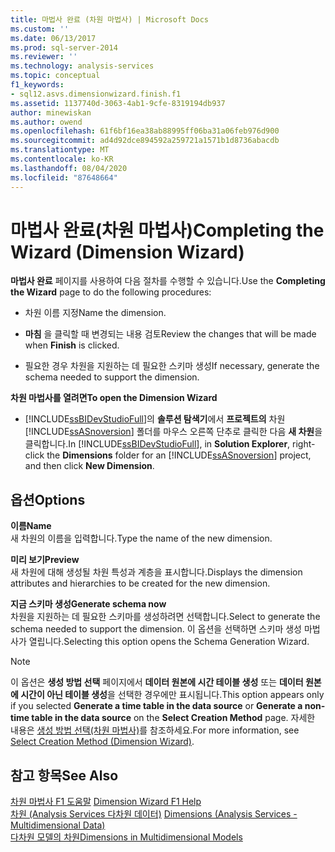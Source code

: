 ```yaml
---
title: 마법사 완료 (차원 마법사) | Microsoft Docs
ms.custom: ''
ms.date: 06/13/2017
ms.prod: sql-server-2014
ms.reviewer: ''
ms.technology: analysis-services
ms.topic: conceptual
f1_keywords:
- sql12.asvs.dimensionwizard.finish.f1
ms.assetid: 1137740d-3063-4ab1-9cfe-8319194db937
author: minewiskan
ms.author: owend
ms.openlocfilehash: 61f6bf16ea38ab88995ff06ba31a06feb976d900
ms.sourcegitcommit: ad4d92dce894592a259721a1571b1d8736abacdb
ms.translationtype: MT
ms.contentlocale: ko-KR
ms.lasthandoff: 08/04/2020
ms.locfileid: "87648664"
---
```

# <a name="completing-the-wizard-dimension-wizard"></a><span data-ttu-id="f0eb2-102">마법사 완료(차원 마법사)</span><span class="sxs-lookup"><span data-stu-id="f0eb2-102">Completing the Wizard (Dimension Wizard)</span></span>
  <span data-ttu-id="f0eb2-103">**마법사 완료** 페이지를 사용하여 다음 절차를 수행할 수 있습니다.</span><span class="sxs-lookup"><span data-stu-id="f0eb2-103">Use the **Completing the Wizard** page to do the following procedures:</span></span>  
  
-   <span data-ttu-id="f0eb2-104">차원 이름 지정</span><span class="sxs-lookup"><span data-stu-id="f0eb2-104">Name the dimension.</span></span>  
  
-   <span data-ttu-id="f0eb2-105">**마침** 을 클릭할 때 변경되는 내용 검토</span><span class="sxs-lookup"><span data-stu-id="f0eb2-105">Review the changes that will be made when **Finish** is clicked.</span></span>  
  
-   <span data-ttu-id="f0eb2-106">필요한 경우 차원을 지원하는 데 필요한 스키마 생성</span><span class="sxs-lookup"><span data-stu-id="f0eb2-106">If necessary, generate the schema needed to support the dimension.</span></span>  
  
 <span data-ttu-id="f0eb2-107">**차원 마법사를 열려면**</span><span class="sxs-lookup"><span data-stu-id="f0eb2-107">**To open the Dimension Wizard**</span></span>  
  
-   <span data-ttu-id="f0eb2-108">[!INCLUDE[ssBIDevStudioFull](../includes/ssbidevstudiofull-md.md)]의 **솔루션 탐색기**에서 **프로젝트의** 차원 [!INCLUDE[ssASnoversion](../includes/ssasnoversion-md.md)] 폴더를 마우스 오른쪽 단추로 클릭한 다음 **새 차원**을 클릭합니다.</span><span class="sxs-lookup"><span data-stu-id="f0eb2-108">In [!INCLUDE[ssBIDevStudioFull](../includes/ssbidevstudiofull-md.md)], in **Solution Explorer**, right-click the **Dimensions** folder for an [!INCLUDE[ssASnoversion](../includes/ssasnoversion-md.md)] project, and then click **New Dimension**.</span></span>  
  
## <a name="options"></a><span data-ttu-id="f0eb2-109">옵션</span><span class="sxs-lookup"><span data-stu-id="f0eb2-109">Options</span></span>  
 <span data-ttu-id="f0eb2-110">**이름**</span><span class="sxs-lookup"><span data-stu-id="f0eb2-110">**Name**</span></span>  
 <span data-ttu-id="f0eb2-111">새 차원의 이름을 입력합니다.</span><span class="sxs-lookup"><span data-stu-id="f0eb2-111">Type the name of the new dimension.</span></span>  
  
 <span data-ttu-id="f0eb2-112">**미리 보기**</span><span class="sxs-lookup"><span data-stu-id="f0eb2-112">**Preview**</span></span>  
 <span data-ttu-id="f0eb2-113">새 차원에 대해 생성될 차원 특성과 계층을 표시합니다.</span><span class="sxs-lookup"><span data-stu-id="f0eb2-113">Displays the dimension attributes and hierarchies to be created for the new dimension.</span></span>  
  
 <span data-ttu-id="f0eb2-114">**지금 스키마 생성**</span><span class="sxs-lookup"><span data-stu-id="f0eb2-114">**Generate schema now**</span></span>  
 <span data-ttu-id="f0eb2-115">차원을 지원하는 데 필요한 스키마를 생성하려면 선택합니다.</span><span class="sxs-lookup"><span data-stu-id="f0eb2-115">Select to generate the schema needed to support the dimension.</span></span> <span data-ttu-id="f0eb2-116">이 옵션을 선택하면 스키마 생성 마법사가 열립니다.</span><span class="sxs-lookup"><span data-stu-id="f0eb2-116">Selecting this option opens the Schema Generation Wizard.</span></span>  
  
> [!NOTE]  
>  <span data-ttu-id="f0eb2-117">이 옵션은 **생성 방법 선택** 페이지에서 **데이터 원본에 시간 테이블 생성** 또는 **데이터 원본에 시간이 아닌 테이블 생성**을 선택한 경우에만 표시됩니다.</span><span class="sxs-lookup"><span data-stu-id="f0eb2-117">This option appears only if you selected **Generate a time table in the data source** or **Generate a non-time table in the data source** on the **Select Creation Method** page.</span></span> <span data-ttu-id="f0eb2-118">자세한 내용은 [생성 방법 선택&#40;차원 마법사&#41;](select-creation-method-dimension-wizard.md)를 참조하세요.</span><span class="sxs-lookup"><span data-stu-id="f0eb2-118">For more information, see [Select Creation Method &#40;Dimension Wizard&#41;](select-creation-method-dimension-wizard.md).</span></span>  
  
## <a name="see-also"></a><span data-ttu-id="f0eb2-119">참고 항목</span><span class="sxs-lookup"><span data-stu-id="f0eb2-119">See Also</span></span>  
 <span data-ttu-id="f0eb2-120">[차원 마법사 F1 도움말](dimension-wizard-f1-help.md) </span><span class="sxs-lookup"><span data-stu-id="f0eb2-120">[Dimension Wizard F1 Help](dimension-wizard-f1-help.md) </span></span>  
 <span data-ttu-id="f0eb2-121">[차원 &#40;Analysis Services 다차원 데이터&#41;](multidimensional-models-olap-logical-dimension-objects/dimensions-analysis-services-multidimensional-data.md) </span><span class="sxs-lookup"><span data-stu-id="f0eb2-121">[Dimensions &#40;Analysis Services - Multidimensional Data&#41;](multidimensional-models-olap-logical-dimension-objects/dimensions-analysis-services-multidimensional-data.md) </span></span>  
 [<span data-ttu-id="f0eb2-122">다차원 모델의 차원</span><span class="sxs-lookup"><span data-stu-id="f0eb2-122">Dimensions in Multidimensional Models</span></span>](multidimensional-models/dimensions-in-multidimensional-models.md)  
  
  
